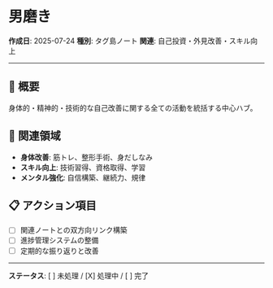# 男磨き

**作成日**: 2025-07-24
**種別**: タグ島ノート
**関連**: 自己投資・外見改善・スキル向上

---

## 📝 概要
身体的・精神的・技術的な自己改善に関する全ての活動を統括する中心ハブ。

## 🔗 関連領域
- **身体改善**: 筋トレ、整形手術、身だしなみ
- **スキル向上**: 技術習得、資格取得、学習
- **メンタル強化**: 自信構築、継続力、規律

## 📋 アクション項目
- [ ] 関連ノートとの双方向リンク構築
- [ ] 進捗管理システムの整備
- [ ] 定期的な振り返りと改善

---

**ステータス**: [ ] 未処理 / [X] 処理中 / [ ] 完了